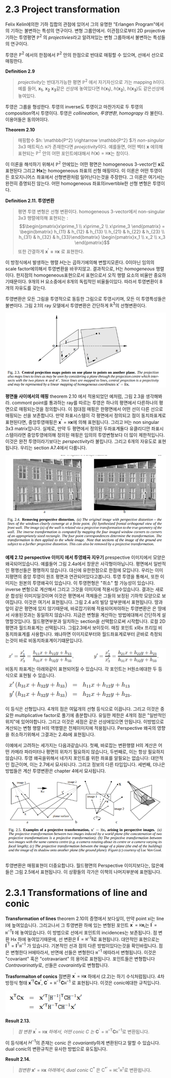 # 2.3 Project transformation
Felix Kelin에의한 기하 집합의 관점에 있어서 그의 유명한 "Erlangen Program"에서의 기하는 불변하는 특성의 연구이다. 변형 그룹안에서. 이관점으로부터 2D projective 기하는 투영평면 $\mathbb{P}^2$ 의 *projectivies*라고 알려져있는 변형 그룹하에서 불변하는 특성들의 연구이다. 

투영은  $\mathbb{P}^2$ 에서의 한점에서 $\mathbb{P}^2$ 안의 한점으로 반대로 매핑할 수 있으며, 선에서 선으로 매핑한다.

**Definition 2.9**
> *projectivity*는 반대가가능한 평면 $\mathbb{P}^2$ 에서 자기자신으로 가는 mapping $h$이다. 예를 들어, $\mathbf{x_1}$, $\mathbf{x_2}$ $\mathbf{x_3}$같은 선상에 놓여있다면 $h(\mathbf{x_1})$, $h(\mathbf{x_2})$, $h(\mathbf{x_3})$도 같은선상에 놓여있다.

투영은 그룹을 형성한다. 투영의 inverse도 투영이고 마찬가지로 두 투영의 composition역시 투영이다. 투영은 *collineation*, *투영변환*, *homograpy* 라 불린다. 이용어들은 동의어이다.

**Theorem 2.10**
> 매핑함수 $h: \mathbb{P^2} \rightarrow \mathbb{P^2} $가 *non-singular* 3x3 매트릭스 $\mathtt{H}$가 존재한다면 *proejctivity*이다. 예를들면, 어떤 벡터 $\mathbf{x}$ 에의해 표현되는 $\mathbb{P^2}$ 안의 어떤 포인트에대해서 $h(\mathbf{x}) = \mathtt{H}\mathbf{x}$는 참이다.

이 이론을 해석하기 위해서 $\mathbb{P^2}$ 안에있는 어떤 평면은 homogeneous 3-vector인 $\mathbf{x}$로 표현된다 그리고 $\mathbf{Hx}$는 homogeneous 좌표의 선형 매핑이다. 이 이론은 어떤 투영이든 호모지니어스 좌표에서 선형변환처럼 일어난다는것을 주장한다. 그 이론은 여기서는 완전히 증명되진 않는다. 어떤 homogeneous 좌표의invertible한 선형 변형은 투영이다.

**Definition 2.11. 투영변환**
> 평면 투영 변형은 선형 변환이다. homogeneous 3-vector에서 non-singular 3x3 행렬에의해 표현되는 : $$\begin{pmatrix}x\prime_1 \\ x\prime_2 \\ x\prime_3 \end{pmatrix} = \begin{bmatrix} h_{11} & h_{12} & h_{13} \\  h_{21} & h_{22} & h_{23} \\ h_{31} & h_{32} & h_{33}\end{bmatrix} \begin{pmatrix}x_1 \\ x_2 \\ x_3 \end{pmatrix}$$ 또한 간결하게 $\mathbf{x^\prime = \mathtt{H}x}$ 로 표현한다.

이 방정식에서 발생하는 행렬 $H$는는 곱하기에의해 변할지모른다. 0이아닌 임의의 scale factor에의해서 투영변환을 바꾸지않고. 결과적으로, H는 *homogeneous* 행렬이다. 한지점의 homogeneous표현으로서 표현으로서 오직 행렬 요소의 비율만 중요하기때문이다. 9개의 H 요소중에서 8개의 독립적인 비율들이있다. 따라서 투영변환이 8개의 자유도를 갖는다.

투영변환은 모든 그림을 투영적으로 동등한 그림으로 투영시키며, 모든 이 투영특성들은 불변이다. 그림 2.1의 ray 모델에서 투영변환은 간단하게 $\mathbb{R}^3$의 선형변환이다.

![figure2.3](./figures/ch_2_3_figure/2.3.png)

**평면들 사이에서의 매핑** theorem 2.10 에서 적용되었던 예처럼, 그림 2.3을 생각해봐라. commont point를 통과하는 ray를 따르는 투영은  하나의 평면에서 다른하나의 평면으로 매핑되는것을 정의합니다. 이 점대점 매핑은 한평면에서 어떤 선이 다른 선으로 매핑되는 선을 보존합니다. 만약 좌표시스템이 각 평면에서 정의되고 점이 동치좌표계로 표현된다면, 중앙투영매핑은 $\mathbf{x^\prime} = \mathtt{H}\mathbf{x}$에 의해 표현됩니다. 그리고 H는 non singular 3x3 matrix입니다. 실제로, 만약 두 평면에서 정의된 두좌표계둘다 유클리디안 좌표시스템이라면 중앙투영에의해 정의된 매핑은 임의의 투영변형보다 더 많이 제한적입니다. 이것은 완전 투영이라기보다는 *perspectivity*라 불립니다. 그리고 6개의 자유도로 표현됩니다. 우리는 section A7.4에서 다룹니다.


![figure2.4](./figures/ch_2_3_figure/2.4.png)

**예제 2.12 perspective 이미지 에서 투영왜곡 지우기**
prespective 이미지에서 모양은 왜곡되어있습니다. 예를들어 그림 2.4a에서 창문은 사각형이아닙니다. 평면에서 일반적인 평행선들은 평행하지 않습니다. 대신에  유한한점으로 한점에 모입니다. 우리는 이미지평면의 중앙 투영이 원조 평면과 연관되어있다고봅니다. 투영 투영을 통해서, 또한 이미지는 원본의 투영왜곡이 있습니다. 이 투영편형은 "취소" 할 가능성이 있습니다. inverse  변형으로 계산해서 그리고 그것을 이미지에 적용시킬수있습니다. 결과는 새로운 합성된 이미지일것이며 이것은 평면에서 객체들은 그들의 보정된 기하학 모양으로 보여집니다. 이것은 여기서 표현됩니다. 그림 2.4 a의 빌당 앞부분에서 표현됩니다. 땅과 앞이 같은 평면에 있지 않기때문에, 바로잡기위해 적용되어져야하는 투영변환은 은 땅에서 사용된것과는 동일하지 않습니다. 
지금은 변형을 계산하는 방법에대해서 간단하게 설명할것입니다. 월드평면부분과 일치하는 section을 선택함으로써 시작합니다. 로컬 2D평면과 월드좌표계는 선택됩니다. 그림2.3에서 보이듯이. 매칭 포인트 x와x 프리임 비동치좌표계를 사용합니다. 왜냐하면 이미지로부터와 월드좌표계로부터 곧바로 측정되는것이 바로 비동치좌표계이기떄문입니다.

![figure2.4](./figures/ch_2_3_figure/2.6.png)
비동치 좌표계는 아래와같이 표현되어질 수 있습니다. 각 포인트는 H원소에대한 두 등식으로 표현될 수 있습니다. 
![figure2.4](./figures/ch_2_3_figure/2.7.png)

이 등식은 선형입니다. 4개의 점은 여덟개의 선형 등식으로 이끕니다. 그리고 이것은 중요한 multiplicative factor로 풀기에 충분합니다. 유일한 제한은 4개의 점은 "일반적인 위치"에 있어야합니다. 그리고 이것은 세점은 같은 선상에있으면 안됩니다. 이방법으로 계산되는 변형 행렬 H의 역행렬은 전체이미지에 적용됩니다. Perspective 왜곡의 영향을 취소하기위해서 그결과는 2.4b에 표현됩니다. 

이예에서 고려하는 세가지는 다음과같습니다. 첫째, 바로잡는 변환행렬 H의 계산은 어떤 카메라 파라미터나 평면의 위차기 필요하지 않습니다, 두번째로, 이는 항상 필요하지 않습니다. 투영 왜곡을위해서 네가지 포인트를 위한 좌표를 알필요는 없습니다: 대안적인 접근이며, 이는 2.7에서 묘사되니다. 그리고 정보의 다른 타입입니다. 세번째, 더나은 방법들은 계산 투영변환은 chapter 4에서 묘사됩니다.

![figure2.4](./figures/ch_2_3_figure/2.5.png)

투영변환은 매핑표현이 더중요합니다. 월드평면의 Perspective 이미지보다는, 많은예들은 그림 2.5에서 표현됩니다. 이 상황들의 각가은 이책의 나머지부분에 표현됩니다.


# 2.3.1 Transformations of line and conic

**Transformation of lines**
theorem 2.10의 증명에서 보다싶이, 만약 point xi는 line l에 높여있습니다. 그리고나서 그 투영변환 하에 있는 변형된 포인트 $\mathbf{x}^\prime=\mathtt{H}\mathbf{x}_i$는 $\mathbf{l}^\prime = \mathtt{H}^\mathsf{-T}\mathbf{l}$ 에 놓여있습니다. 이 방법으로 선에서 포인트의 incidences는 보존됩니다. 점 변환 Hx 하에 놓여있기때문에, 선 변환은 $\mathbf{l}^\prime = \mathtt{H}^\mathtt{-T}\mathbf{l}$로 표현됩니다.
대안적인 표현으로는 $\mathbf{l}^{\prime \mathsf{T}} = \mathbf{l}^{\mathsf{T}}\mathtt{H}^{-1}$ 가 있습니다. 기본적인 선과 점의 다른 방법이있다는것을 확인바랍니다. 점은 변형한다 H에따라서, 반면에 선들은 변형한다 $\mathtt{H}^{-1}$ 에따라서 변형됩니다. 이것은 "covariant" 혹은 "cotravariant" 의 용어로 표현됩니다. 포인트들은 변형합니다 *Contravarinatly*로, 선들은 *covaraintly*로 변형합니다.

**Trasformaiton of conics** 점변환 $\mathbf{x}^\prime = \mathtt{H}\mathbf{x}$ 하에서 (2.2)는 하기 수식처럼됩니다. 4차방정식 형태 $\mathbf{x^\prime}^\mathsf{T}\mathbf{Cx^\prime}$, $\mathbf{C}^\prime = \mathtt{H}^{-\mathsf{T}}\mathbf{C}\mathtt{H}^{-1}$ 로 표현됩니다. 이것은 conic에대한 규칙입니다.

![figure2.4](./figures/ch_2_3_figure/2.8.png)

**Result 2.13.** 
> *점 변환* $\mathbf{x^\prime} = \mathtt{H}\mathbf{x}$ *하에서, 어떤 conic C 는*  $\mathbf{C}^\prime = \mathtt{H}^{-\mathsf{T}}\mathbf{C}\mathtt{H}^{-1}$로 변환됩니다. 

이 등식에서 $H^{-1}$의 존재는 conic 은 *covariantly*하게 변환된다고 말할 수 있습니다. dual conic의 변환규칙은 유사한 방법으로 유도됩니다.

**Result 2.14.**
> *점변환* $\mathbf{x\prime} = \mathtt{H}\mathbf{x}$ *아래에서, dual conic* $\mathsf{C^\ast}$ 은 $\mathsf{C^{\ast\prime}} = \mathtt{HC^\ast H^T}$로 변환욉니다.
